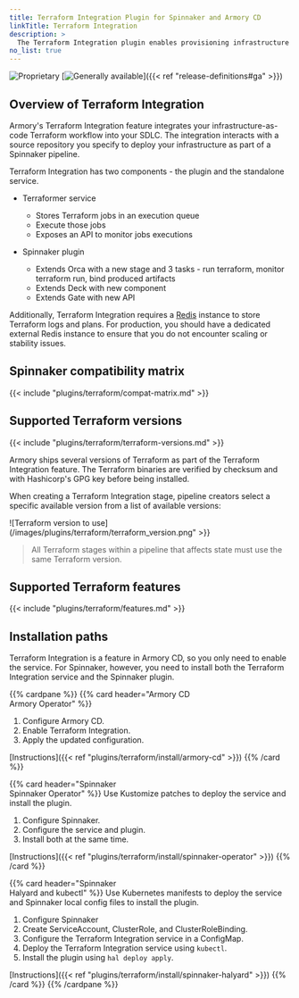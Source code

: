```yaml
---
title: Terraform Integration Plugin for Spinnaker and Armory CD
linkTitle: Terraform Integration
description: >
  The Terraform Integration plugin enables provisioning infrastructure using Terraform as part of your Spinnaker and Armory Continuous Deployment pipelines.   
no_list: true
---
```


![Proprietary](/images/proprietary.svg) [![Generally available](/images/ga.svg)]({{< ref "release-definitions#ga" >}})

## Overview of Terraform Integration

Armory's Terraform Integration feature integrates your infrastructure-as-code Terraform workflow into your SDLC. The integration interacts with a source repository you specify to deploy your infrastructure as part of a Spinnaker pipeline.

Terraform Integration has two components - the plugin and the standalone service.

* Terraformer service

  * Stores Terraform jobs in an execution queue
  * Execute those jobs
  * Exposes an API to monitor jobs executions

* Spinnaker plugin

  * Extends Orca with a new stage and 3 tasks - run terraform, monitor terraform run, bind produced artifacts
  * Extends Deck with new component
  * Extends Gate with new API

Additionally, Terraform Integration requires a [Redis](https://redis.io/) instance to store Terraform logs and plans. For production, you should have a dedicated external Redis instance to ensure that you do not encounter scaling or stability issues.

## Spinnaker compatibility matrix

{{< include "plugins/terraform/compat-matrix.md" >}}

## Supported Terraform versions

{{< include "plugins/terraform/terraform-versions.md" >}}

Armory ships several versions of Terraform as part of the Terraform Integration feature. The Terraform binaries are verified by checksum and with Hashicorp's GPG key before being installed.

When creating a Terraform Integration stage, pipeline creators select a specific available version from a list of available versions:

![Terraform version to use](/images/plugins/terraform/terraform_version.png" >}}

>All Terraform stages within a pipeline that affects state must use the same Terraform version.

## Supported Terraform features

{{< include "plugins/terraform/features.md" >}}

## Installation paths

Terraform Integration is a feature in Armory CD, so you only need to enable the service. For Spinnaker, however, you need to install both the Terraform Integration service and the Spinnaker plugin.

{{% cardpane %}}
{{% card header="Armory CD<br>Armory Operator" %}}

1. Configure Armory CD.
1. Enable Terraform Integration.
1. Apply the updated configuration.

[Instructions]({{< ref "plugins/terraform/install/armory-cd" >}})
{{% /card %}}

{{% card header="Spinnaker<br>Spinnaker Operator" %}}
Use Kustomize patches to deploy the service and install the plugin.

1. Configure Spinnaker.
1. Configure the service and plugin.
1. Install both at the same time.

[Instructions]({{< ref "plugins/terraform/install/spinnaker-operator" >}})
{{% /card %}}

{{% card header="Spinnaker<br>Halyard and kubectl" %}}
Use Kubernetes manifests to deploy the service and Spinnaker local config files to install the plugin.

1. Configure Spinnaker
1. Create ServiceAccount, ClusterRole, and ClusterRoleBinding.
1. Configure the Terraform Integration service in a ConfigMap.
1. Deploy the Terraform Integration service using `kubectl`.
1. Install the plugin using `hal deploy apply`.

[Instructions]({{< ref "plugins/terraform/install/spinnaker-halyard" >}})
{{% /card %}}
{{% /cardpane %}}
